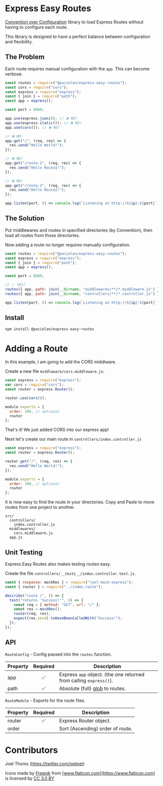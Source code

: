 # Express Easy Routes

[Convention over Configuration](https://en.wikipedia.org/wiki/Convention_over_configuration)
library to load Express Routes without having to configure each route.

This library is designed to have a perfect balance between configuration and flexibility.

## The Problem

Each route requires manual configuration with the `app`. This can become verbose.

```javascript
const routes = require("@paciolan/express-easy-routes");
const cors = require("cors");
const express = require("express");
const { join } = require("path");
const app = express();

const port = 8080;

app.use(express.json()); // ❌ NO!
app.use(express.static()); // ❌ NO!
app.use(cors()); // ❌ NO!

// ❌ NO!
app.get("/", (req, res) => {
  res.send("Hello World!");
});

// ❌ NO!
app.get("/route-1", (req, res) => {
  res.send("Hello Route1!");
});

// ❌ NO!
app.get("/route-2", (req, res) => {
  res.send("Hello Route2!");
});

app.listen(port, () => console.log(`Listening on http://${ip}:${port}`));
```

## The Solution

Put middlewares and routes in specified directories (by Convention), then load all routes from those directories.

Now adding a route no longer requires manually configuration.

```javascript
const routes = require("@paciolan/express-easy-routes");
const express = require("express");
const { join } = require("path");
const app = express();

const port = 8080;

// ✅ YES!
routes({ app, path: join(__dirname, "middlewares/**/*.middleware.js") });
routes({ app, path: join(__dirname, "controllers/**/*.controller.js") });

app.listen(port, () => console.log(`Listening on http://${ip}:${port}`));
```

## Install

```bash
npm install @paciolan/express-easy-routes
```

# Adding a Route

In this example, I am going to add the CORS middlware.

Create a new file `middleware/cors.middleware.js`:

```javascript
const express = require("express");
var cors = require("cors");
const router = express.Router();

router.use(cors());

module.exports = {
  order: 100, // optional
  router
};
```

That's it! We just added CORS into our express app!

Next let's create our main route in `controllers/index.controller.js`

```javascript
const express = require("express");
const router = express.Router();

router.get("/", (req, res) => {
  res.send("Hello World!");
});

module.exports = {
  order: 100, // optional
  router
};
```

It is now easy to find the route in your directories. Copy and Paste to move routes from one project to another.

```
src/
  controllers/
    index.controller.js
  middlewares/
    cors.middleware.js
  app.js
```

## Unit Testing

Express Easy Routes also makes testing routes easy.

Create the file `controllers/__tests__/index.controller.test.js`.

```javascript
const { response: mockRes } = require("jest-mock-express");
const { router } = require("../index.route");

describe("route /", () => {
  test("returns 'Success!'", () => {
    const req = { method: "GET", url: "/" };
    const res = mockRes();
    router(req, res);
    expect(res.send).toHaveBeenCalledWith("Success!");
  });
});
```

## API

`RouteConfig` - Config passed into the `routes` function.

| Property | Required | Description                                                           |
| -------- | :------: | --------------------------------------------------------------------- |
| app      |    ✅    | Express `app` object. (the one returned from calling `express()`).    |
| path     |    ✅    | Absolute (full) [glob](https://www.npmjs.com/package/glob) to routes. |

`RouteModule` - Exports for the route files.

| Property | Required | Description                      |
| -------- | :------: | -------------------------------- |
| router   |    ✅    | Express Router object.           |
| order    |          | Sort (Ascending) order of route. |

# Contributors

Joel Thoms (https://twitter.com/joelnet)

Icons made by [Freepik](https://www.freepik.com) from [www.flaticon.com](https://www.flaticon.com) is licensed by [CC 3.0 BY](http://creativecommons.org/licenses/by/3.0)
